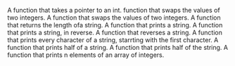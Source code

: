 A function that takes a pointer to an int. function that swaps the values of two integers.
A function that swaps the values of two integers.
A function that returns the length ofa string.
A function that prints a string.
A function that prints a string, in reverse.
A function that reverses a string.
A function that prints every character of a string, starrting with the first character.
A function that prints half of a string.
A function that prints half of the string.
A function that prints n elements of an array of integers.
